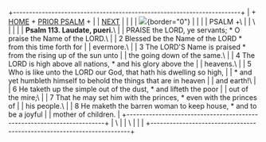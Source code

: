 +-----------------------------------------------------------------------+
| \+ [HOME](../index.html) + [PRIOR PSALM](Ps112.html) +                |
| [NEXT](Ps114.html)                                                    |
|                                                                       |
| ![](http://stats.superstats.com/b/ss/DAVIDMCMANNES/1){border="0"}     |
|                                                                       |
| PSALM +\                                                              |
| \                                                                     |
|                                                                       |
| **Psalm 113. Laudate, pueri.**\                                       |
| PRAISE the LORD, ye servants; \* O praise the Name of the LORD.\      |
| 2 Blessed be the Name of the LORD \* from this time forth for         |
| evermore.\                                                            |
| 3 The LORD\'S Name is praised \* from the rising up of the sun unto   |
| the going down of the same.\                                          |
| 4 The LORD is high above all nations, \* and his glory above the      |
| heavens.\                                                             |
| 5 Who is like unto the LORD our God, that hath his dwelling so high,  |
| \* and yet humbleth himself to behold the things that are in heaven   |
| and earth!\                                                           |
| 6 He taketh up the simple out of the dust, \* and lifteth the poor    |
| out of the mire;\                                                     |
| 7 That he may set him with the princes, \* even with the princes of   |
| his people.\                                                          |
| 8 He maketh the barren woman to keep house, \* and to be a joyful     |
| mother of children.                                                   |
+-----------------------------------------------------------------------+
| \                                                                     |
| \                                                                     |
| [](http://www.episcopalnet.org/DBS/DOR.html)                          |
+-----------------------------------------------------------------------+
